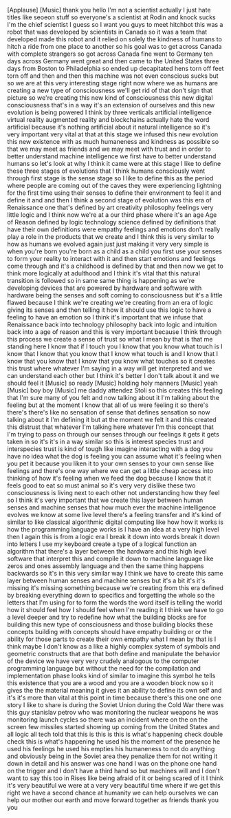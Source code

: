 
[Applause]
[Music]
thank you hello I&#39;m not a scientist
actually I just hate titles like seoeon
stuff so everyone&#39;s a scientist at Rodin
and knock sucks I&#39;m the chief scientist
I guess so I want you guys to meet
hitchbot this was a robot that was
developed by scientists in Canada so it
was a team that developed made this
robot and it relied on solely the
kindness of humans to hitch a ride from
one place to another so his goal was to
get across Canada with complete
strangers
so got across Canada fine went to
Germany ten days across Germany went
great
and then came to the United States three
days from Boston to Philadelphia so
ended up decapitated hens torn off feet
torn off and then and then this machine
was not even conscious sucks but so we
are at this very interesting stage right
now where we as humans are creating a
new type of consciousness we&#39;ll get rid
of that don&#39;t sign that picture so we&#39;re
creating this new kind of consciousness
this new digital consciousness that&#39;s in
a way it&#39;s an extension of ourselves and
this new evolution is being powered I
think by three verticals artificial
intelligence virtual reality augmented
reality and blockchains
actually hate the word artificial
because it&#39;s nothing artificial about it
natural intelligence so it&#39;s very
important very vital at that at this
stage
we infused this new evolution this new
existence with as much humaneness and
kindness as possible so that we may meet
as friends and we may meet with trust
and in order to better understand
machine intelligence we first have to
better understand humans so let&#39;s look
at why I think it came were at this
stage I like to define these three
stages of evolutions that I think humans
consciously went through first stage is
the sense stage so I like to define this
as the period where people are coming
out of the caves they were experiencing
lightning for the first time using their
senses to define their environment to
feel it and define it and and then I
think a second stage of evolution was
this era of Renaissance one that&#39;s
defined by art creativity philosophy
feelings very little logic and I think
now we&#39;re at a our third phase where
it&#39;s an age Age of Reason defined by
logic technology science defined by
definitions that have their own
definitions were empathy feelings and
emotions don&#39;t really play a role in the
products that we create and I think this
is very similar to how as humans we
evolved again just just making it very
very simple is when you&#39;re born you&#39;re
born as a child as a child you first use
your senses to form your reality to
interact with it and then start emotions
and feelings come through and it&#39;s a
childhood is defined by that and then
now we get to think more logically at
adulthood and I think it&#39;s vital that
this natural
transition is followed so in same same
thing is happening as we&#39;re developing
devices that are powered by hardware and
software with hardware being the senses
and soft coming to consciousness but
it&#39;s a little flawed because I think
we&#39;re creating we&#39;re creating from an
era of logic giving its senses and then
telling it how it should use this logic
to have a feeling to have an emotion so
I think it&#39;s important that we infuse
that Renaissance back into technology
philosophy back into logic and intuition
back into a age of reason and this is
very important because I think through
this process we create a sense of trust
so what I mean by that is that me
standing here I know that if I touch you
I know that you know what touch is I
know that I know that you know that I
know what touch is and I know that I
know that you know that I know that you
know what touches so it creates this
trust where whatever I&#39;m saying in a way
will get interpreted and we can
understand each other but I think it&#39;s
better I don&#39;t talk about it and we
should feel it
[Music]
so ready
[Music]
holding
holy manners
[Music]
yeah
[Music]
boy
boy
[Music]
me daddy attendez Stoli
so this creates this feeling that I&#39;m
sure many of you felt and now talking
about it I&#39;m talking about the feeling
but at the moment I know that all of us
were feeling it so there&#39;s there&#39;s
there&#39;s like no sensation of sense that
defines sensation so now talking about
it I&#39;m defining it but at the moment we
felt it and this created this distrust
that whatever I&#39;m talking here whatever
I&#39;m this concept that I&#39;m trying to pass
on through our senses through our
feelings it gets it gets taken in so
it&#39;s it&#39;s in a way similar so this is
interest species trust and interspecies
trust is kind of tough like imagine
interacting with a dog you have no idea
what the dog is feeling you can assume
what it&#39;s feeling when you pet it
because you liken it to your own senses
to your own sense like feelings and
there&#39;s one way where we can get a
little cheap access into thinking of how
it&#39;s feeling when we feed the dog
because I know that it feels good to eat
so must animal so it&#39;s very very dislike
these two consciousness is living next
to each other not understanding how they
feel so I think it&#39;s very important that
we create this layer between human
senses and machine senses that how much
ever the machine intelligence evolves we
know at some live level there&#39;s a
feeling transfer and it&#39;s kind of
similar to like classical algorithmic
digital computing like how how it works
is how the programming language works is
I have an idea
at a very high level then I again this
is from a logic era I break it down into
words break it down into letters I use
my keyboard create a type of a logical
function an algorithm that there&#39;s a
layer between the hardware and this high
level software that interpret this and
compile it down to machine language like
zeros and ones assembly language and
then the same thing happens backwards so
it&#39;s in this very similar way I think we
have to create this same layer between
human senses and machine senses but it&#39;s
a bit it&#39;s it&#39;s missing it&#39;s missing
something because we&#39;re creating from
this era defined by breaking everything
down to specifics and forgetting the
whole so the letters that I&#39;m using for
to form the words the word itself is
telling the world how it should feel how
I should feel when I&#39;m reading it I
think we have to go a level deeper and
try to redefine how what the building
blocks are for building this new type of
consciousness and those building blocks
these concepts building with concepts
should have empathy building or or the
ability for those parts to create their
own empathy what I mean by that is I
think maybe I don&#39;t know as a like a
highly complex system of symbols and
geometric constructs that are that both
define and manipulate the behavior of
the device we have very very crudely
analogous to the computer programming
language but without the need for the
compilation and implementation phase
looks kind of similar to imagine this
symbol
he tells this existence that you are a
wood and you are a wooden block now so
it gives the the material meaning it
gives it an ability to define its own
self and it&#39;s it&#39;s more than vital at
this point in time because there&#39;s this
one one one story I like to share is
during the Soviet Union during the Cold
War there was this guy stanislav petrov
who was monitoring the nuclear weapons
he was monitoring launch cycles so there
was an incident where on the on the
screen few missiles started showing up
coming from the United States and all
logic all tech told that this is this is
this is what&#39;s happening check double
check this is what&#39;s happening he used
his the moment of the presence he used
his feelings he used his empties his
humaneness
to not do anything and obviously being
in the Soviet area they penalize them
for not writing it down in detail and
his answer was one hand I was on the
phone one hand on the trigger and I
don&#39;t have a third hand so but machines
will and I don&#39;t want to say this too in
Rises like being afraid of it or being
scared of it I think it&#39;s very beautiful
we were at a very very beautiful time
where if we get this right we have a
second chance at humanity we can help
ourselves we can help our mother our
earth and move forward together as
friends thank you
you
